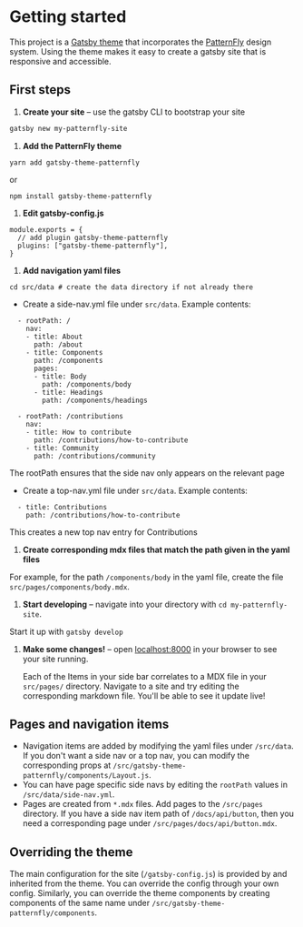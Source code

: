 # Getting started

This project is a [Gatsby theme](https://www.gatsbyjs.org/docs/themes/what-are-gatsby-themes/) that incorporates the [PatternFly](https://www.patternfly.org/v4/) design system. Using the theme makes it easy to create a gatsby site that is responsive and accessible.

## First steps

1. **Create your site** – use the gatsby CLI to bootstrap your site

  ```sh
  gatsby new my-patternfly-site
  ```

1. **Add the PatternFly theme**
  ```
  yarn add gatsby-theme-patternfly
  ```
  or
  ```
  npm install gatsby-theme-patternfly
  ```

1. **Edit gatsby-config.js**
  ```
  module.exports = {
    // add plugin gatsby-theme-patternfly
    plugins: ["gatsby-theme-patternfly"],
  }
  ```

1. **Add navigation yaml files**
  ```
  cd src/data # create the data directory if not already there
  ```
  - Create a side-nav.yml file under `src/data`. Example contents:
  ```
    - rootPath: /
      nav:
      - title: About
        path: /about
      - title: Components
        path: /components
        pages:
        - title: Body
          path: /components/body
        - title: Headings
          path: /components/headings

    - rootPath: /contributions
      nav:
      - title: How to contribute
        path: /contributions/how-to-contribute
      - title: Community
        path: /contributions/community
  ```
  The rootPath ensures that the side nav only appears on the relevant page

  - Create a top-nav.yml file under `src/data`. Example contents:
  ```
    - title: Contributions
      path: /contributions/how-to-contribute
  ```
  This creates a new top nav entry for Contributions

1. **Create corresponding mdx files that match the path given in the yaml files**

  For example, for the path `/components/body` in the yaml file, create the file `src/pages/components/body.mdx`.

1. **Start developing** – navigate into your directory with `cd my-patternfly-site`.

  Start it up with `gatsby develop`

1. **Make some changes!** – open [localhost:8000](//localhost:8000) in your browser to see your site running.

   Each of the Items in your side bar correlates to a MDX file in your `src/pages/` directory. Navigate to a site and try editing the corresponding markdown file. You'll be able to see it update live!

## Pages and navigation items

- Navigation items are added by modifying the yaml files under `/src/data`. If you don't want a side nav or a top nav, you can modify the corresponding props at `/src/gatsby-theme-patternfly/components/Layout.js`.
- You can have page specific side navs by editing the `rootPath` values in `/src/data/side-nav.yml`.
- Pages are created from `*.mdx` files. Add pages to the `/src/pages` directory. If you have a side nav item path of `/docs/api/button`, then you need a corresponding page under `/src/pages/docs/api/button.mdx`.

## Overriding the theme

The main configuration for the site (`/gatsby-config.js`) is provided by and inherited from the theme. You can override the config through your own config. Similarly, you can override the theme components by creating components of the same name under `/src/gatsby-theme-patternfly/components`.
